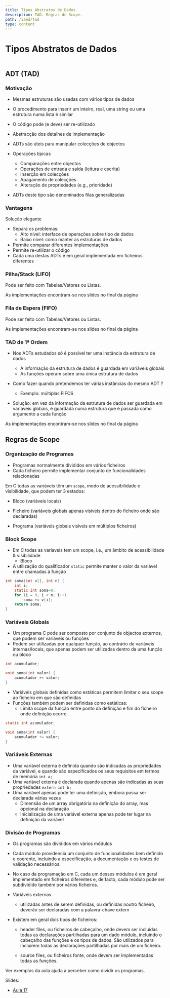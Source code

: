 ```yaml
---
title: Tipos Abstratos de Dados
description: TAD. Regras de Scope.
path: /iaed/tad
type: content
---
```


# Tipos Abstratos de Dados

```toc

```

## ADT (TAD)

### Motivação

- Mesmas estruturas são usadas com vários tipos de dados

- O procedimento para inserir um inteiro, real, uma string ou
  uma estrutura numa lista é similar
- O código pode (e deve) ser re-utilizado
- Abstracção dos detalhes de implementação

- ADTs são úteis para manipular colecções de objectos

- Operações típicas
  - Comparações entre objectos
  - Operações de entrada e saída (leitura e escrita)
  - Inserção em colecções
  - Apagamento de colecções
  - Alteração de propriedades (e.g., prioridade)
- ADTs deste tipo são denominados filas generalizadas

### Vantagens

Solução elegante

- Separa os problemas:
  - Alto nível: interface de operações sobre tipo de dados
  - Baixo nível: como manter as estruturas de dados
- Permite comparar diferentes implementações
- Permite re-utilizar o código
- Cada uma destas ADTs é em geral
  implementada em ficheiros diferentes

### Pilha/Stack (LIFO)

Pode ser feito com Tabelas/Vetores ou Listas.

As implementações encontram-se nos slides no final da página

### Fila de Espera (FIFO)

Pode ser feito com Tabelas/Vetores ou Listas.

As implementações encontram-se nos slides no final da página

### TAD de 1ª Ordem

- Nos ADTs estudados só é possível ter uma instância da
  estrutura de dados
  - A informação da estrutura de dados é guardada em variáveis
    globais
  - As funções operam sobre uma única estrutura de dados
- Como fazer quando pretendemos ter várias instâncias
  do mesmo ADT ?

  - Exemplo: múltiplas FIFOS

- Solução: em vez da informação da estrutura de dados
  ser guardada em variáveis globais, é guardada numa
  estrutura que é passada como argumento a cada função

As implementações encontram-se nos slides no final da página

## Regras de Scope

### Organização de Programas

- Programas normalmente divididos em vários ficheiros
- Cada ficheiro permite implementar conjunto de
  funcionalidades relacionadas

Em C todas as variáveis têm um `scope`, modo de acessibilidade e visibilidade,
que podem ter 3 estados:

- Bloco (variáveis locais)

- Ficheiro (variáveis globais apenas visíveis dentro do ficheiro onde são declaradas)

- Programa (variáveis globais visíveis em múltiplos ficheiros)

### Block Scope

- Em C todas as variaveis tem um scope, i.e., um âmbito
  de acessibilidade & visibilidade
  - Bloco
- A utilização do qualificador `static` permite manter o
  valor da variável entre chamadas à função

```c
int soma(int v[], int n) {
    int i;
    static int soma=0;
    for (i = 0; i < n; i++)
        soma += v[i];
    return soma;
}
```

### Variáveis Globais

- Um programa C pode ser composto por conjunto de
  objectos externos, que podem ser variáveis ou funções
- Podem ser utilizadas por qualquer função, ao contrário
  de variáveis internas/locais, que apenas podem ser
  utilizadas dentro da uma função ou bloco

```c
int acumulador;

void soma(int valor) {
    acumulador += valor;
}
```

- Variáveis globais definidas como estáticas permitem
  limitar o seu scope ao ficheiro em que são definidas
- Funções também podem ser definidas como estáticas:
  - Limita scope da função entre ponto da definição e fim do ficheiro
    onde definição ocorre

```c
static int acumulador;

void soma(int valor) {
    acumulador += valor;
}
```

### Variáveis Externas

- Uma variável externa é definida quando são indicadas as
  propriedades da variável, e quando são especificados os
  seus requisitos em termos de memória
  `int a;`
- Uma variável externa é declarada quando apenas são
  indicadas as suas propriedades
  `extern int b;`
- Uma variável apenas pode ter uma definição, embora
  possa ser declarada várias vezes
  - Dimensão de um array obrigatória na definição do array, mas
    opcional na declaração
  - Inicialização de uma variável externa apenas pode ter lugar na
    definição da variável

### Divisão de Programas

- Os programas são divididos em vários módulos
- Cada módulo providencia um conjunto de
  funcionalidades bem definido e coerente, incluindo a
  especificação, a documentação e os testes de validação
  necessários.
- No caso da programação em C, cada um desses
  módulos é em geral implementado em ficheiros
  diferentes e, de facto, cada módulo pode ser
  subdividido também por vários ficheiros.

- Variáveis externas

  - utilizadas antes de serem definidas, ou definidas noutro ficheiro,
    deverão ser declaradas com a palavra-chave extern

- Existem em geral dois tipos de ficheiros:

  - header files, ou ficheiros de cabeçalho, onde devem
    ser incluídas todas as declarações partilhadas para
    um dado módulo, incluindo o cabeçalho das funções
    e os tipos de dados. São utilizados para incluirem todas as declarações
    partilhadas por mais de um ficheiro.

  - source files, ou ficheiros fonte, onde devem ser
    implementadas todas as funções.

Ver exemplos da aula ajuda a perceber como dividir os programas.

Slides:

- [Aula 17](https://drive.google.com/file/d/1SgzVTe69kt8RgDf1_O1ty7cC9Ji35p5m/view?usp=sharing)
